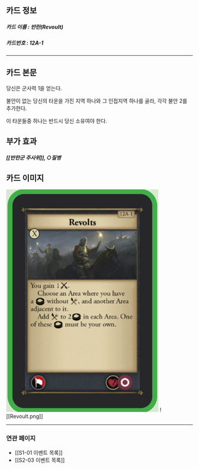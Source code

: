 ## 카드 정보
##### 카드 이름 : 반란(Revoult)
##### 카드번호  : 12A-1
---
## 카드 본문

당신은 군사력 1을 얻는다. 

불안이 없는 당신의 타운을 가진 지역 하나와 그 인접지역 하나를 골라, 각각 불안 2를 추가한다.

이 타운들중 하나는 반드시 당신 소유여야 한다.

## 부가 효과
##### [[반란군 주사위]], ○질병 

## 카드 이미지
<img src="\Assets\Revoult.png"/>
![[Revoult.png]]

--- 

### 연관 페이지
- [[S1-01 이벤트 목록]]
- [[S2-03 이벤트 목록]]
